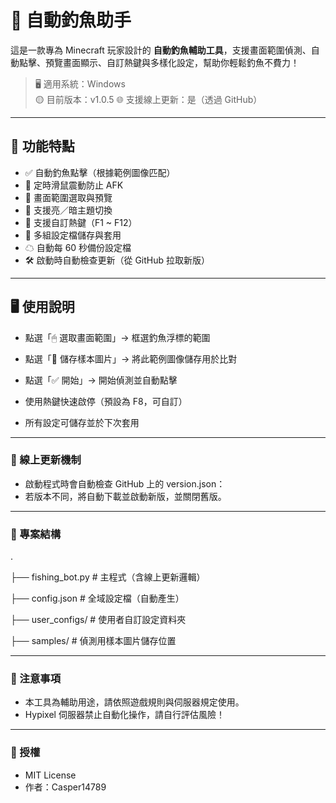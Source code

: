 # 🎣 自動釣魚助手

這是一款專為 Minecraft 玩家設計的 **自動釣魚輔助工具**，支援畫面範圍偵測、自動點擊、預覽畫面顯示、自訂熱鍵與多樣化設定，幫助你輕鬆釣魚不費力！

> 🖥 適用系統：Windows  
> 🟡 目前版本：v1.0.5
> 🌐 支援線上更新：是（透過 GitHub）

---

## 🔧 功能特點

- ✅ 自動釣魚點擊（根據範例圖像匹配）
- 🔁 定時滑鼠震動防止 AFK
- 🎯 畫面範圍選取與預覽
- 🎨 支援亮／暗主題切換
- 🔢 支援自訂熱鍵（F1 ~ F12）
- 💾 多組設定檔儲存與套用
- ☁ 自動每 60 秒備份設定檔
- 🛠️ 啟動時自動檢查更新（從 GitHub 拉取新版）

---

## 🖥️ 使用說明

- 點選「🖱 選取畫面範圍」→ 框選釣魚浮標的範圍
- 點選「📸 儲存樣本圖片」→ 將此範例圖像儲存用於比對
- 點選「✅ 開始」→ 開始偵測並自動點擊
- 使用熱鍵快速啟停（預設為 F8，可自訂）

- 所有設定可儲存並於下次套用

---

### 🔄 線上更新機制

- 啟動程式時會自動檢查 GitHub 上的 version.json：
- 若版本不同，將自動下載並啟動新版，並關閉舊版。

---

### 📁 專案結構

.

├── fishing_bot.py         # 主程式（含線上更新邏輯）

├── config.json            # 全域設定檔（自動產生）

├── user_configs/          # 使用者自訂設定資料夾

├── samples/               # 偵測用樣本圖片儲存位置

---

### 🧊 注意事項

- 本工具為輔助用途，請依照遊戲規則與伺服器規定使用。
- Hypixel 伺服器禁止自動化操作，請自行評估風險！

---

### 📜 授權

- MIT License
- 作者：Casper14789
